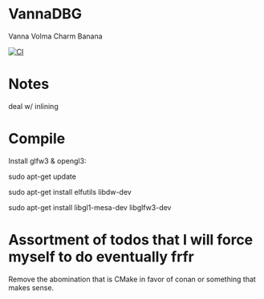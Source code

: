 # VannaDBG
Vanna Volma Charm Banana

[![CI](https://github.com/freergit/VannaDBG/actions/workflows/ci.yml/badge.svg)][gh-ci]

[gh-ci]: https://github.com/freergit/evm-rs/actions/workflows/ci.yml

# Notes
deal w/ inlining

# Compile
Install glfw3 & opengl3:


sudo apt-get update

sudo apt-get install elfutils libdw-dev

sudo apt-get install libgl1-mesa-dev libglfw3-dev

# Assortment of todos that I will force myself to do eventually frfr
Remove the abomination that is CMake in favor of conan or something that makes sense.